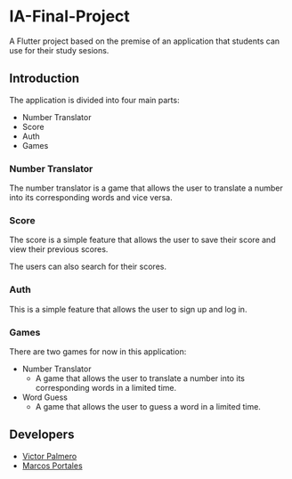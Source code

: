# IA-Final-Project

A Flutter project based on the premise of an application that students can use for their study sesions.
## Introduction

The application is divided into four main parts:

- Number Translator
- Score
- Auth
- Games

### Number Translator

The number translator is a game that allows the user to translate a number into its corresponding words and vice versa.

### Score

The score is a simple feature that allows the user to save their score and view their previous scores.

The users can also search for their scores.

### Auth

This is a simple feature that allows the user to sign up and log in.

### Games

There are two games for now in this application:

- Number Translator
    - A game that allows the user to translate a number into its corresponding words in a limited time.
- Word Guess
    - A game that allows the user to guess a word in a limited time.

## Developers

- [Victor Palmero](https://github.com/palmerovicdev)
- [Marcos Portales](https://github.com/marcosportales)
